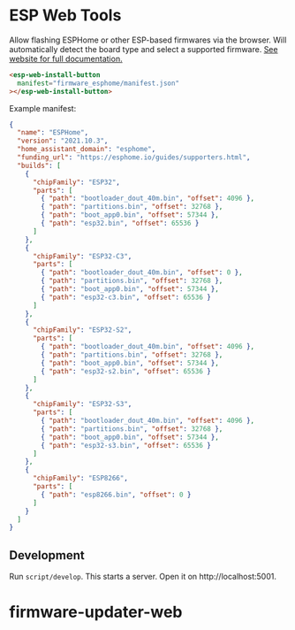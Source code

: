 # ESP Web Tools

Allow flashing ESPHome or other ESP-based firmwares via the browser. Will automatically detect the board type and select a supported firmware. [See website for full documentation.](https://esphome.github.io/esp-web-tools/)

```html
<esp-web-install-button
  manifest="firmware_esphome/manifest.json"
></esp-web-install-button>
```

Example manifest:

```json
{
  "name": "ESPHome",
  "version": "2021.10.3",
  "home_assistant_domain": "esphome",
  "funding_url": "https://esphome.io/guides/supporters.html",
  "builds": [
    {
      "chipFamily": "ESP32",
      "parts": [
        { "path": "bootloader_dout_40m.bin", "offset": 4096 },
        { "path": "partitions.bin", "offset": 32768 },
        { "path": "boot_app0.bin", "offset": 57344 },
        { "path": "esp32.bin", "offset": 65536 }
      ]
    },
    {
      "chipFamily": "ESP32-C3",
      "parts": [
        { "path": "bootloader_dout_40m.bin", "offset": 0 },
        { "path": "partitions.bin", "offset": 32768 },
        { "path": "boot_app0.bin", "offset": 57344 },
        { "path": "esp32-c3.bin", "offset": 65536 }
      ]
    },
    {
      "chipFamily": "ESP32-S2",
      "parts": [
        { "path": "bootloader_dout_40m.bin", "offset": 4096 },
        { "path": "partitions.bin", "offset": 32768 },
        { "path": "boot_app0.bin", "offset": 57344 },
        { "path": "esp32-s2.bin", "offset": 65536 }
      ]
    },
    {
      "chipFamily": "ESP32-S3",
      "parts": [
        { "path": "bootloader_dout_40m.bin", "offset": 4096 },
        { "path": "partitions.bin", "offset": 32768 },
        { "path": "boot_app0.bin", "offset": 57344 },
        { "path": "esp32-s3.bin", "offset": 65536 }
      ]
    },
    {
      "chipFamily": "ESP8266",
      "parts": [
        { "path": "esp8266.bin", "offset": 0 }
      ]
    }
  ]
}
```

## Development

Run `script/develop`. This starts a server. Open it on http://localhost:5001.
# firmware-updater-web
